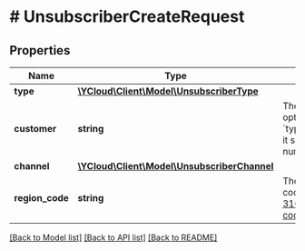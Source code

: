 # # UnsubscriberCreateRequest

## Properties

Name | Type | Description | Notes
------------ | ------------- | ------------- | -------------
**type** | [**\YCloud\Client\Model\UnsubscriberType**](UnsubscriberType.md) |  |
**customer** | **string** | The customer who has opted out. For &#x60;type&#x3D;PHONE_NUMBER&#x60;, it should be a phone number in [E.164](https://en.wikipedia.org/wiki/E.164) format. |
**channel** | [**\YCloud\Client\Model\UnsubscriberChannel**](UnsubscriberChannel.md) |  |
**region_code** | **string** | The customer&#39;s region code, formatted in [ISO 3166-1 alpha-2 country code](https://en.wikipedia.org/wiki/ISO_3166-1_alpha-2). | [optional]

[[Back to Model list]](../../README.md#models) [[Back to API list]](../../README.md#endpoints) [[Back to README]](../../README.md)
